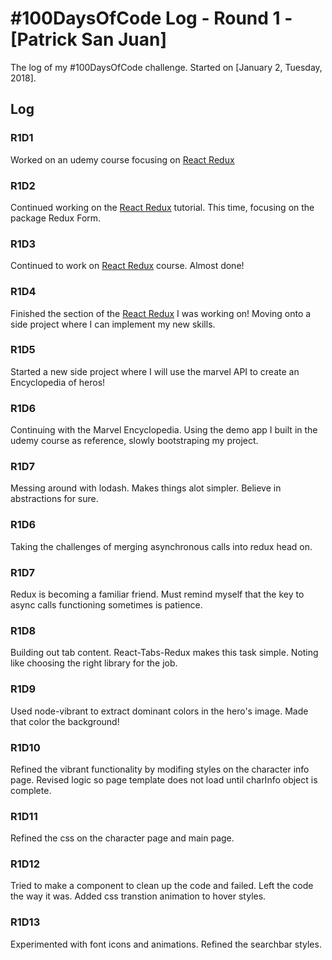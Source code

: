 # #100DaysOfCode Log - Round 1 - [Patrick San Juan]

The log of my #100DaysOfCode challenge. Started on [January 2, Tuesday, 2018].

## Log

### R1D1
Worked on an udemy course focusing on [React Redux](https://t.co/sqlA0Lh451)

### R1D2
Continued working on the [React Redux](https://t.co/sqlA0Lh451) tutorial. This time, focusing on the package Redux Form.

### R1D3
Continued to work on [React Redux](https://t.co/sqlA0Lh451) course. Almost done!

### R1D4
Finished the section of the [React Redux](https://t.co/sqlA0Lh451) I was working on! Moving onto a side project where I can implement my new skills.

### R1D5
Started a new side project where I will use the marvel API to create an Encyclopedia of heros!

### R1D6
Continuing with the Marvel Encyclopedia. Using the demo app I built in the udemy course as reference, slowly bootstraping my project.

### R1D7
Messing around with lodash. Makes things alot simpler. Believe in abstractions for sure.

### R1D6
Taking the challenges of merging asynchronous calls into redux head on.

### R1D7
Redux is becoming a familiar friend. Must remind myself that the key to async calls functioning sometimes is patience.

### R1D8
Building out tab content. React-Tabs-Redux makes this task simple. Noting like choosing the right library for the job.

### R1D9
Used node-vibrant to extract dominant colors in the hero's image. Made that color the background!

### R1D10
Refined the vibrant functionality by modifing styles on the character info page. Revised logic so page template does not load until charInfo object is complete.

### R1D11
Refined the css on the character page and main page.

### R1D12
Tried to make a component to clean up the code and failed. Left the code the way it was. Added css transtion animation to hover styles.

### R1D13
Experimented with font icons and animations. Refined the searchbar styles.
